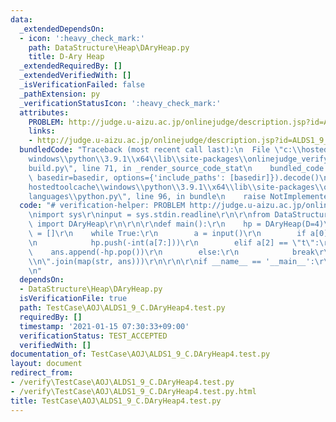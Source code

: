 ```yaml
---
data:
  _extendedDependsOn:
  - icon: ':heavy_check_mark:'
    path: DataStructure\Heap\DAryHeap.py
    title: D-Ary Heap
  _extendedRequiredBy: []
  _extendedVerifiedWith: []
  _isVerificationFailed: false
  _pathExtension: py
  _verificationStatusIcon: ':heavy_check_mark:'
  attributes:
    PROBLEM: http://judge.u-aizu.ac.jp/onlinejudge/description.jsp?id=ALDS1_9_C
    links:
    - http://judge.u-aizu.ac.jp/onlinejudge/description.jsp?id=ALDS1_9_C
  bundledCode: "Traceback (most recent call last):\n  File \"c:\\hostedtoolcache\\\
    windows\\python\\3.9.1\\x64\\lib\\site-packages\\onlinejudge_verify\\documentation\\\
    build.py\", line 71, in _render_source_code_stat\n    bundled_code = language.bundle(stat.path,\
    \ basedir=basedir, options={'include_paths': [basedir]}).decode()\n  File \"c:\\\
    hostedtoolcache\\windows\\python\\3.9.1\\x64\\lib\\site-packages\\onlinejudge_verify\\\
    languages\\python.py\", line 96, in bundle\n    raise NotImplementedError\nNotImplementedError\n"
  code: "# verification-helper: PROBLEM http://judge.u-aizu.ac.jp/onlinejudge/description.jsp?id=ALDS1_9_C\r\
    \nimport sys\r\ninput = sys.stdin.readline\r\n\r\nfrom DataStructure.Heap.DAryHeap\
    \ import DAryHeap\r\n\r\n\r\ndef main():\r\n    hp = DAryHeap(D=4)\r\n    ans\
    \ = []\r\n    while True:\r\n        a = input()\r\n        if a[0] == \"i\":\r\
    \n            hp.push(-int(a[7:]))\r\n        elif a[2] == \"t\":\r\n        \
    \    ans.append(-hp.pop())\r\n        else:\r\n            break\r\n\r\n    print(\"\
    \\n\".join(map(str, ans)))\r\n\r\n\r\nif __name__ == '__main__':\r\n    main()\r\
    \n"
  dependsOn:
  - DataStructure\Heap\DAryHeap.py
  isVerificationFile: true
  path: TestCase\AOJ\ALDS1_9_C.DAryHeap4.test.py
  requiredBy: []
  timestamp: '2021-01-15 07:30:33+09:00'
  verificationStatus: TEST_ACCEPTED
  verifiedWith: []
documentation_of: TestCase\AOJ\ALDS1_9_C.DAryHeap4.test.py
layout: document
redirect_from:
- /verify\TestCase\AOJ\ALDS1_9_C.DAryHeap4.test.py
- /verify\TestCase\AOJ\ALDS1_9_C.DAryHeap4.test.py.html
title: TestCase\AOJ\ALDS1_9_C.DAryHeap4.test.py
---
```

